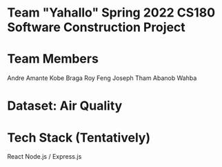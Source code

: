 # Team "Yahallo" Spring 2022 CS180 Software Construction Project

# Team Members
Andre Amante
Kobe Braga
Roy Feng
Joseph Tham
Abanob Wahba

# Dataset: Air Quality

# Tech Stack (Tentatively)
React
Node.js / Express.js
